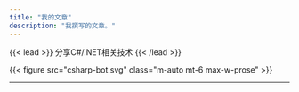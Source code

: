 ```yaml
---
title: "我的文章"
description: "我撰写的文章。"
---
```


{{< lead >}}
分享C#/.NET相关技术
{{< /lead >}}

{{< figure src="csharp-bot.svg" class="m-auto mt-6 max-w-prose" >}}

---
